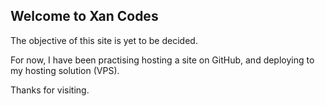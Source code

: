 ## Welcome to Xan Codes

The objective of this site is yet to be decided.

For now, I have been practising hosting a site on GitHub, and deploying to my hosting solution (VPS).

Thanks for visiting.